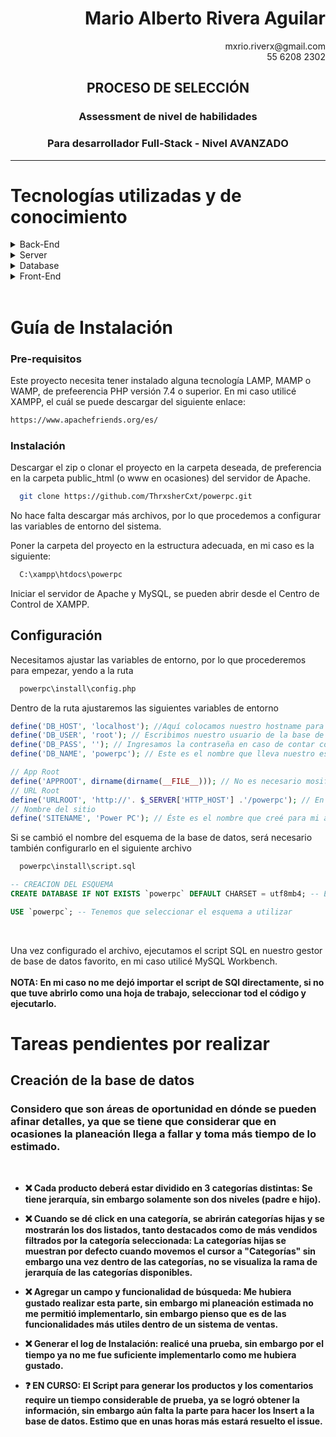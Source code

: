 <div align="right">
  <h1>Mario Alberto Rivera Aguilar</h1>
    mxrio.riverx@gmail.com<br>
    55 6208 2302
</div>

<div align="center">
  <h2><b>PROCESO DE SELECCIÓN</b><br></h2>
  <h3>Assessment de nivel de habilidades</h3>
  <h3>Para desarrollador Full-Stack - Nivel AVANZADO</h3>
</div>
<hr>

### <h1>Tecnologías utilizadas y de conocimiento</h1>

<details>
  <summary>Back-End</summary>
  <ul>
    <li><a href="https://www.php.net/">PHP</a> - 80% de dominio</li>
  </ul>
</details>

<details>
  <summary>Server</summary>
  <ul>
    <li><a href="https://httpd.apache.org/">Apache</a> - 75% de dominio</li>

  </ul>
</details>

<details>
<summary>Database</summary>
  <ul>
    <li><a href="https://www.mysql.com/">MySQL</a> - 85% de dominio</li>
  </ul>
</details>

<details>
<summary>Front-End</summary>
  <ul>
    <li><a href="https://developer.mozilla.org/es/docs/Web/HTML">HTML</a> - 90% de dominio</li>
    <li><a href="https://developer.mozilla.org/es/docs/Web/CSS">CSS</a> - 90% de dominio</li>
    <li><a href="https://developer.mozilla.org/es/docs/Web/JavaScript">JavaScript</a> - 85% de dominio</li>
  </ul>
</details>
<br>

<!-- Getting Started -->
## <h1>Guía de Instalación</h1>

<!-- Prerequisites -->
### Pre-requisitos

Este proyecto necesita tener instalado alguna tecnología LAMP, MAMP o WAMP, de prefeerencia PHP versión 7.4 o superior. En mi caso utilicé XAMPP, el cuál se puede descargar del siguiente enlace:
<br>

```bash
https://www.apachefriends.org/es/
```

### Instalación

Descargar el zip o clonar el proyecto en la carpeta deseada, de preferencia en la carpeta public_html (o www en ocasiones) del servidor de Apache.

```bash
  git clone https://github.com/ThrxsherCxt/powerpc.git
```
No hace falta descargar más archivos, por lo que procedemos a configurar las variables de entorno del sistema.

Poner la carpeta del proyecto en la estructura adecuada, en mi caso es la siguiente:

```bash
  C:\xampp\htdocs\powerpc
```

Iniciar el servidor de Apache y MySQL, se pueden abrir desde el Centro de Control de XAMPP.

## Configuración

Necesitamos ajustar las variables de entorno, por lo que procederemos para empezar, yendo a la ruta
```bash
  powerpc\install\config.php
```

Dentro de la ruta ajustaremos las siguientes variables de entorno

```php
define('DB_HOST', 'localhost'); //Aquí colocamos nuestro hostname para la base de datos
define('DB_USER', 'root'); // Escribimos nuestro usuario de la base de datos
define('DB_PASS', ''); // Ingresamos la contraseña en caso de contar con ella
define('DB_NAME', 'powerpc'); // Este es el nombre que lleva nuestro esquema de base de datos, en caso de necesitar cambiarlo, también se tendrá que modificar (más adelante se explica cómo)

// App Root
define('APPROOT', dirname(dirname(__FILE__))); // No es necesario mosificarlo
// URL Root
define('URLROOT', 'http://'. $_SERVER['HTTP_HOST'] .'/powerpc'); // En caso de que el proyecto esté dentro de la carpeta de powerpc y no en public_html, se debe conservar. Si la carpeta powerpc está dentro de múltiples carpetas, deberá ser necesario añadir las carpetas a la ruta.
// Nombre del sitio
define('SITENAME', 'Power PC'); // Éste es el nombre que creé para mi assessment, si se desea configurar, este es el lugar.
```

Si se cambió el nombre del esquema de la base de datos, será necesario también configurarlo en el siguiente archivo
```bash
  powerpc\install\script.sql
```

```sql
-- CREACION DEL ESQUEMA
CREATE DATABASE IF NOT EXISTS `powerpc` DEFAULT CHARSET = utf8mb4; -- El nombre tiene que coincidir con el anteriormente mencionado

USE `powerpc`; -- Tenemos que seleccionar el esquema a utilizar
```
<br>

Una vez configurado el archivo, ejecutamos el script SQL en nuestro gestor de base de datos favorito, en mi caso utilicé MySQL Workbench.<br><br>
<b>NOTA:<b> En mi caso no me dejó importar el script de SQl directamente, si no que tuve abrirlo como una hoja de trabajo, seleccionar tod el código y ejecutarlo.

## <h1>Tareas pendientes por realizar</h1>

<h2>Creación de la base de datos</h2>


<h3>Considero que son áreas de oportunidad en dónde se pueden afinar detalles, ya que se tiene que considerar que en ocasiones la planeación llega a fallar y toma más tiempo de lo estimado.</h3>
<br>

* &#10060; Cada producto deberá estar dividido en 3 categorías distintas: Se tiene jerarquía, sin embargo solamente son dos niveles (padre e hijo).

* &#10060; Cuando se dé click en una categoría, se abrirán categorías hijas y se mostrarán los dos
listados, tanto destacados como de más vendidos filtrados por la categoría seleccionada: La categorías hijas se muestran por defecto cuando movemos el cursor a "Categorías" sin embargo una vez dentro de las categorías, no se visualiza la rama de jerarquía de las categorías disponibles.

* &#10060; Agregar un campo y funcionalidad de búsqueda: Me hubiera gustado realizar esta parte, sin embargo mi planeación estimada no me permitió implementarlo, sin embargo pienso que es de las funcionalidades más utiles dentro de un sistema de ventas.

* &#10060; Generar el log de Instalación: realicé una prueba, sin embargo por el tiempo ya no me fue suficiente implementarlo como me hubiera gustado.

* &#10067; <b>EN CURSO: </b>El Script para generar los productos y los comentarios require un tiempo considerable de prueba, ya se logró obtener la información, sin embargo aún falta la parte para hacer los Insert a la base de datos. Estimo que en unas horas más estará resuelto el issue.
